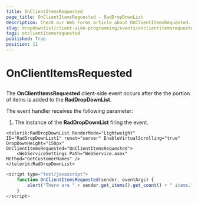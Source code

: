 ```yaml
---
title: OnClientItemsRequested
page_title: OnClientItemsRequested - RadDropDownList
description: Check our Web Forms article about OnClientItemsRequested.
slug: dropdownlist/client-side-programming/events/onclientitemsrequested
tags: onclientitemsrequested
published: True
position: 11
---
```


# OnClientItemsRequested



## 

The **OnClientItemsRequested** client-side event occurs after the the portion of items is added to the **RadDropDownList**.

The event handler receives the following parameter:

1. The instance of the **RadDropDownList** firing the event.

````ASPNET
<telerik:RadDropDownList RenderMode="Lightweight" ID="RadDropDownList1" runat="server" EnableVirtualScrolling="true" DropDownHeight="150px" OnClientItemsRequested="OnClientItemsRequested">
    <WebServiceSettings Path="WebService.asmx" Method="GetCustomerNames" />
</telerik:RadDropDownList>
````



````JavaScript
<script type="text/javascript">
    function OnClientItemsRequested(sender, eventArgs) {
        alert("There are " + sender.get_items().get_count() + " items.");
    }
</script>
````


